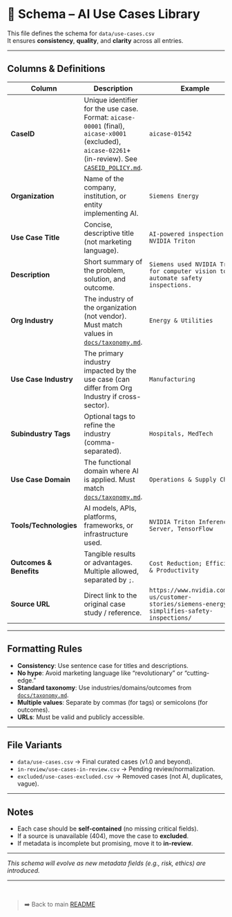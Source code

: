 # 📑 Schema – AI Use Cases Library

This file defines the schema for `data/use-cases.csv`  
It ensures **consistency**, **quality**, and **clarity** across all entries.

---

## Columns & Definitions

| Column              | Description                                                                                   | Example |
|---------------------|-----------------------------------------------------------------------------------------------|---------|
| **CaseID**          | Unique identifier for the use case. Format: `aicase-00001` (final), `aicase-x0001` (excluded), `aicase-02261`+ (in-review). See [`CASEID_POLICY.md`](../CASEID_POLICY.md). | `aicase-01542` |
| **Organization**    | Name of the company, institution, or entity implementing AI.                                  | `Siemens Energy` |
| **Use Case Title**  | Concise, descriptive title (not marketing language).                                           | `AI-powered inspection with NVIDIA Triton` |
| **Description**     | Short summary of the problem, solution, and outcome.                                           | `Siemens used NVIDIA Triton for computer vision to automate safety inspections.` |
| **Org Industry**    | The industry of the organization (not vendor). Must match values in [`docs/taxonomy.md`](../docs/taxonomy.md). | `Energy & Utilities` |
| **Use Case Industry** | The primary industry impacted by the use case (can differ from Org Industry if cross-sector). | `Manufacturing` |
| **Subindustry Tags** | Optional tags to refine the industry (comma-separated).                                        | `Hospitals, MedTech` |
| **Use Case Domain** | The functional domain where AI is applied. Must match [`docs/taxonomy.md`](../docs/taxonomy.md). | `Operations & Supply Chain` |
| **Tools/Technologies** | AI models, APIs, platforms, frameworks, or infrastructure used.                             | `NVIDIA Triton Inference Server, TensorFlow` |
| **Outcomes & Benefits** | Tangible results or advantages. Multiple allowed, separated by `;`.                         | `Cost Reduction; Efficiency & Productivity` |
| **Source URL**      | Direct link to the original case study / reference.                                            | `https://www.nvidia.com/en-us/customer-stories/siemens-energy-simplifies-safety-inspections/` |

---

## Formatting Rules
- **Consistency**: Use sentence case for titles and descriptions.  
- **No hype**: Avoid marketing language like “revolutionary” or “cutting-edge.”  
- **Standard taxonomy**: Use industries/domains/outcomes from [`docs/taxonomy.md`](../docs/taxonomy.md).  
- **Multiple values**: Separate by commas (for tags) or semicolons (for outcomes).  
- **URLs**: Must be valid and publicly accessible.  

---

## File Variants
- `data/use-cases.csv` → Final curated cases (v1.0 and beyond).  
- `in-review/use-cases-in-review.csv` → Pending review/normalization.  
- `excluded/use-cases-excluded.csv` → Removed cases (not AI, duplicates, vague).  

---

## Notes
- Each case should be **self-contained** (no missing critical fields).  
- If a source is unavailable (404), move the case to **excluded**.  
- If metadata is incomplete but promising, move it to **in-review**.  

---

*This schema will evolve as new metadata fields (e.g., risk, ethics) are introduced.*

---
<br>

> ➡️ Back to main [README](../README.md)